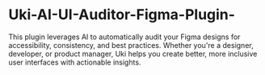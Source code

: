 # Uki-AI-UI-Auditor-Figma-Plugin-
This plugin leverages AI to automatically audit your Figma designs for accessibility, consistency, and best practices. Whether you're a designer, developer, or product manager, Uki helps you create better, more inclusive user interfaces with actionable insights.
